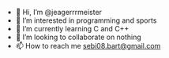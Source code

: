 - 👋 Hi, I’m @jeagerrrmeister
- 👀 I’m interested in programming and sports
- 🌱 I’m currently learning C and C++
- 💞️ I’m looking to collaborate on nothing
- 📫 How to reach me sebi08.bart@gmail.com

<!---
jeagerrrmeister/jeagerrrmeister is a ✨ special ✨ repository because its `README.md` (this file) appears on your GitHub profile.
You can click the Preview link to take a look at your changes.
--->
